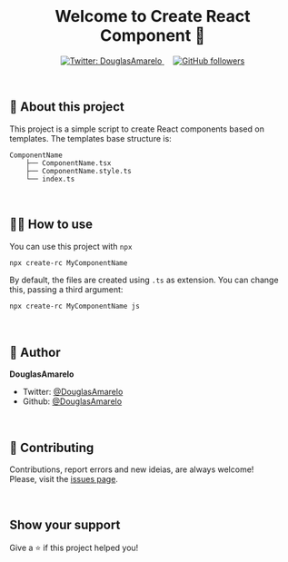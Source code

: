 <br />

<h1 align="center">Welcome to Create React Component 👋</h1>

<p align="center">
	<a href="https://twitter.com/DouglasAmarelo" target="_blank">
		<img alt="Twitter: DouglasAmarelo" src="https://img.shields.io/twitter/follow/DouglasAmarelo.svg?style=social" />
	</a>
	&nbsp; &nbsp;
	<a href="https://github.com/DouglasAmarelo?tab=followers" target="_blank">
		<img alt="GitHub followers" src="https://img.shields.io/github/followers/douglasamarelo?label=Follow%20me&style=social" />
	</a>
</p>

<br />
<h2>📝 About this project</h2>
This project is a simple script to create React components based on templates.
The templates base structure is:

	ComponentName
		├── ComponentName.tsx
		├── ComponentName.style.ts
		└── index.ts


<br />
<h2>👨‍💻 How to use</h2>

You can use this project with `npx`

```sh
npx create-rc MyComponentName
```

By default, the files are created using `.ts` as extension.
You can change this, passing a third argument:

```sh
npx create-rc MyComponentName js
```

<br />
<h2>👤 Author</h2>

**DouglasAmarelo**
* Twitter: [@DouglasAmarelo](https://twitter.com/DouglasAmarelo)
* Github: [@DouglasAmarelo](https://github.com/DouglasAmarelo)

<br />
<h2>🤝 Contributing</h2>

Contributions, report errors and new ideias, are always welcome!<br />
Please, visit the [issues page](https://github.com/DouglasAmarelo/joke-norris/issues).

<br />
<h2>Show your support</h2>

Give a ⭐️ if this project helped you!
